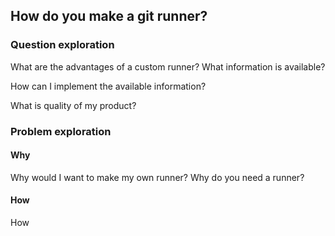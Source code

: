 ## How do you make a git runner?

### Question exploration
What are the advantages of a custom runner?
What information is available?

How can I implement the available information?

What is quality of my product?

### Problem exploration
#### Why
Why would I want to make my own runner?
Why do you need a runner? 

#### How 
How 
